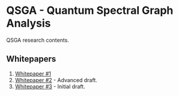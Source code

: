 # QSGA - Quantum Spectral Graph Analysis

QSGA research contents.

## Whitepapers

1. [Whitepaper #1](https://ohadlev77.github.io/qsga/1__qsga_whitepaper_1__efficient_quantum_graph_laplacians_generation.html)
1. [Whitepaper #2](https://ohadlev77.github.io/qsga/2__qsga_whitepaper_2.html) - Advanced draft.
1. [Whitepaper #3](https://ohadlev77.github.io/qsga/3__qsga_whitepaper_3.html) - Initial draft.